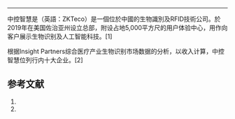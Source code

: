 -----

中控智慧是（英語：ZKTeco）是一個位於中國的生物識別及RFID技術公司。於2019年在美国佐治亚州设立总部，附设占地5,000平方尺的用户体验中心，用作向客户展示生物识别及人工智能科技。\[1\]

根据Insight Partners综合医疗产业生物识别市场数据的分析，以收入计算，中控智慧位列行内十大企业。\[2\]

## 参考文献

1.
2.